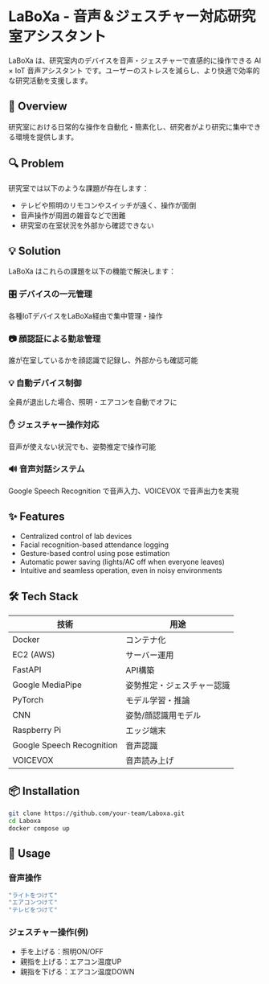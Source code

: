 # LaBoXa - 音声＆ジェスチャー対応研究室アシスタント

LaBoXa は、研究室内のデバイスを音声・ジェスチャーで直感的に操作できる AI × IoT 音声アシスタント です。ユーザーのストレスを減らし、より快適で効率的な研究活動を支援します。

## 🚀 Overview

研究室における日常的な操作を自動化・簡素化し、研究者がより研究に集中できる環境を提供します。

## 🔍 Problem

研究室では以下のような課題が存在します：

- テレビや照明のリモコンやスイッチが遠く、操作が面倒
- 音声操作が周囲の雑音などで困難
- 研究室の在室状況を外部から確認できない

## 💡 Solution

LaBoXa はこれらの課題を以下の機能で解決します：

### 🎛 デバイスの一元管理
各種IoTデバイスをLaBoXa経由で集中管理・操作

### 📷 顔認証による勤怠管理
誰が在室しているかを顔認識で記録し、外部からも確認可能

### 💡 自動デバイス制御
全員が退出した場合、照明・エアコンを自動でオフに

### ✋ ジェスチャー操作対応
音声が使えない状況でも、姿勢推定で操作可能

### 🔊 音声対話システム
Google Speech Recognition で音声入力、VOICEVOX で音声出力を実現

## ✨ Features

- Centralized control of lab devices
- Facial recognition-based attendance logging
- Gesture-based control using pose estimation
- Automatic power saving (lights/AC off when everyone leaves)
- Intuitive and seamless operation, even in noisy environments

## 🛠 Tech Stack

| 技術 | 用途 |
|------|------|
| Docker | コンテナ化 |
| EC2 (AWS) | サーバー運用 |
| FastAPI | API構築 |
| Google MediaPipe | 姿勢推定・ジェスチャー認識 |
| PyTorch | モデル学習・推論 |
| CNN | 姿勢/顔認識用モデル |
| Raspberry Pi | エッジ端末 |
| Google Speech Recognition | 音声認識 |
| VOICEVOX | 音声読み上げ |

## 📦 Installation

```bash
git clone https://github.com/your-team/Laboxa.git
cd Laboxa
docker compose up
```

## 🚀 Usage

### 音声操作
```bash
"ライトをつけて"
"エアコンつけて"
"テレビをつけて"
```

### ジェスチャー操作(例)
- 手を上げる：照明ON/OFF
- 親指を上げる：エアコン温度UP
- 親指を下げる：エアコン温度DOWN